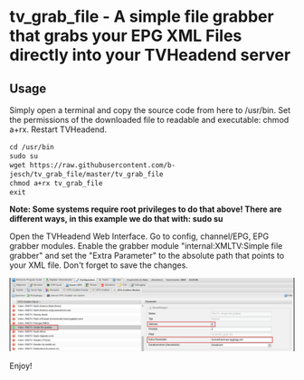 <h1>tv_grab_file - A simple file grabber that grabs your EPG XML Files directly into your TVHeadend server</h1>
<h2>Usage</h2>
Simply open a terminal and copy the source code from here to /usr/bin. Set the permissions of the downloaded file to readable and executable: chmod a+rx. Restart TVHeadend.

    cd /usr/bin
    sudo su
    wget https://raw.githubusercontent.com/b-jesch/tv_grab_file/master/tv_grab_file
    chmod a+rx tv_grab_file
    exit

<b>Note: Some systems require root privileges to do that above! There are different ways, in this example we do that with: sudo su</b>
<p>
Open the TVHeadend Web Interface. Go to config, channel/EPG, EPG grabber modules. Enable the grabber module "internal:XMLTV:Simple file grabber" and set the "Extra Parameter" to the absolute path that points to your XML file. Don't forget to save the changes.

![TVHeadend Screenshot](images/screenshot.png)

Enjoy!
